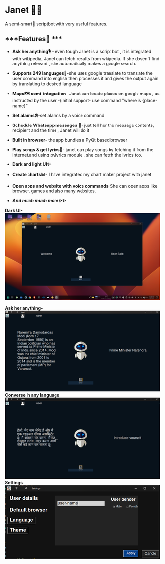 # Janet 👨‍💻

A semi-smart🧠 scriptbot with very useful features.

## ***Features🌟 ***

 - **Ask her anything🎙️** - even tough Janet is a script bot , it is integrated with wikipedia, Janet can fetch results from wkipedia. If she dosen't find anything relevant , she automatically makes a google search.
 - **Supports 249 languages💬**-she uses google translate to translate the user command into english then processes it and gives the output again by translating to desired language.
 - **Maps🗺️ semi-integration**- Janet can locate places on google maps , as instructed by the user -(initial support- use command "where is  {place-name}"
 - **Set alarms⏰**-set alarms by a voice command
 - **Schedule Whatsapp messages** 📱- just tell her the message contents, recipient and the time , Janet will do it
 - **Built in browser**- the app bundles a PyQt based browser
 - **Play songs & get lyrics🎼**- janet can play songs by fetching it from the internet,and using pylyrics module , she can fetch the lyrics too.
 - **Dark and light UI✨**
 
 - **Create charts📊**- I have integrated my chart maker project with janet
 - **Open apps and website with voice commands**-She can open apps like browser, games and also many websites.
 - ***And much much more✨✨***

**Dark UI-**
![janet](https://raw.githubusercontent.com/HarshitSingh1647/janet/refs/heads/main/janet%20images/janet.png)

**Ask her anything-**
![asking her about primminster modji](https://raw.githubusercontent.com/HarshitSingh1647/janet/refs/heads/main/janet%20images/modiji.png)
**Converse in any language**
![introducing herself in Hindi](https://raw.githubusercontent.com/HarshitSingh1647/janet/refs/heads/main/janet%20images/hindi.png)
**Settings**
![settings](https://raw.githubusercontent.com/HarshitSingh1647/janet/refs/heads/main/janet%20images/settings.png)
